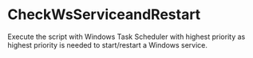 # CheckWsServiceandRestart

Execute the script with Windows Task Scheduler with highest priority as highest priority is needed to start/restart a Windows service.
